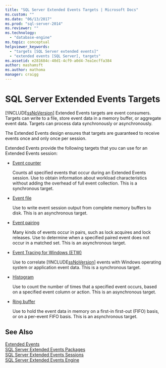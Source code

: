 ```yaml
---
title: "SQL Server Extended Events Targets | Microsoft Docs"
ms.custom: ""
ms.date: "06/13/2017"
ms.prod: "sql-server-2014"
ms.reviewer: ""
ms.technology: 
  - "database-engine"
ms.topic: conceptual
helpviewer_keywords: 
  - "targets [SQL Server extended events]"
  - "extended events [SQL Server], targets"
ms.assetid: e281684c-40d1-4cf9-a0d4-7ea1ecffa384
author: mashamsft
ms.author: mathoma
manager: craigg
---
```

# SQL Server Extended Events Targets
  [!INCLUDE[ssNoVersion](../includes/ssnoversion-md.md)] Extended Events targets are event consumers. Targets can write to a file, store event data in a memory buffer, or aggregate event data. Targets can process data synchronously or asynchronously.  
  
 The Extended Events design ensures that targets are guaranteed to receive events once and only once per session.  
  
 Extended Events provide the following targets that you can use for an Extended Events session:  
  
-   [Event counter](../../2014/database-engine/event-counter-target.md)  
  
     Counts all specified events that occur during an Extended Events session. Use to obtain information about workload characteristics without adding the overhead of full event collection. This is a synchronous target.  
  
-   [Event file](../../2014/database-engine/event-file-target.md)  
  
     Use to write event session output from complete memory buffers to disk. This is an asynchronous target.  
  
-   [Event pairing](../../2014/database-engine/event-pairing-target.md)  
  
     Many kinds of events occur in pairs, such as lock acquires and lock releases. Use to determine when a specified paired event does not occur in a matched set. This is an asynchronous target.  
  
-   [Event Tracing for Windows (ETW)](../relational-databases/extended-events/event-tracing-for-windows-target.md)  
  
     Use to correlate [!INCLUDE[ssNoVersion](../includes/ssnoversion-md.md)] events with Windows operating system or application event data. This is a synchronous target.  
  
-   [Histogram](../../2014/database-engine/histogram-target.md)  
  
     Use to count the number of times that a specified event occurs, based on a specified event column or action. This is an asynchronous target.  
  
-   [Ring buffer](../../2014/database-engine/ring-buffer-target.md)  
  
     Use to hold the event data in memory on a first-in first-out (FIFO) basis, or on a per-event FIFO basis. This is an asynchronous target.  
  
## See Also  
 [Extended Events](../relational-databases/extended-events/extended-events.md)   
 [SQL Server Extended Events Packages](../relational-databases/extended-events/sql-server-extended-events-packages.md)   
 [SQL Server Extended Events Sessions](../relational-databases/extended-events/sql-server-extended-events-sessions.md)   
 [SQL Server Extended Events Engine](../relational-databases/extended-events/sql-server-extended-events-engine.md)  
  
  

